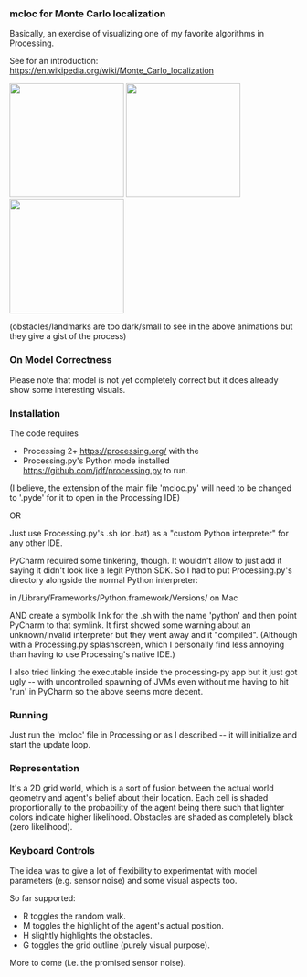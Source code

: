 ### mcloc for Monte Carlo localization

Basically, an exercise of visualizing one of my favorite algorithms in Processing. 

See for an introduction: https://en.wikipedia.org/wiki/Monte_Carlo_localization

<img src="https://raw.github.com/cadddr/mcloc/master/gif/1.gif" width="200" /> 
<img src="https://raw.github.com/cadddr/mcloc/master/gif/2.gif" width="200" /> 
<img src="https://raw.github.com/cadddr/mcloc/master/gif/3.gif" width="200" />

(obstacles/landmarks are too dark/small to see in the above animations but they give a gist of the process)

### On Model Correctness
Please note that model is not yet completely correct but it does already show some interesting visuals.

### Installation
The code requires 
- Processing 2+ https://processing.org/ with the 
- Processing.py's Python mode installed https://github.com/jdf/processing.py to run.

(I believe, the extension of the main file 'mcloc.py' will need to be changed to '.pyde' for it to open in the Processing IDE)

OR

Just use Processing.py's .sh (or .bat) as a "custom Python interpreter" for any other IDE. 

PyCharm required some tinkering, though. It wouldn't allow to just add it saying it didn't look like a legit Python SDK. So I had to put Processing.py's directory alongside the normal Python interpreter:

in /Library/Frameworks/Python.framework/Versions/<here> on Mac 

AND create a symbolik link for the .sh with the name 'python' and then point PyCharm to that symlink. 
It first showed some warning about an unknown/invalid interpreter but they went away and it "compiled". (Although with a Processing.py splashscreen, which I personally find less annoying than having to use Processing's native IDE.) 

I also tried linking the executable inside the processing-py app but it just got ugly -- with uncontrolled spawning of JVMs even without me having to hit 'run' in PyCharm so the above seems more decent.

### Running
Just run the 'mcloc' file in Processing or as I described -- it will initialize and start the update loop. 

### Representation
It's a 2D grid world, which is a sort of fusion between the actual world geometry and agent's belief about their location. Each cell is shaded proportionally to the probability of the agent being there such that lighter colors indicate higher likelihood. Obstacles are shaded as completely black (zero likelihood). 

### Keyboard Controls
The idea was to give a lot of flexibility to experimentat with model parameters (e.g. sensor noise) and some visual aspects too.

So far supported:
- R toggles the random walk.
- M toggles the highlight of the agent's actual position.
- H slightly highlights the obstacles.
- G toggles the grid outline (purely visual purpose).

More to come (i.e. the promised sensor noise).
